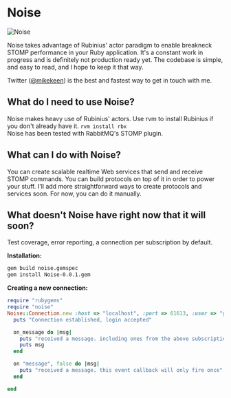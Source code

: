 Noise
=====

![Noise](http://mkeen.github.com/img/noise.png "Noise: Performant STOMP by Mike Keen")

Noise takes advantage of Rubinius' actor paradigm to enable breakneck STOMP performance in your Ruby application. It's a constant work in progress and is definitely not production ready yet. The codebase is simple, and easy to read, and I hope to keep it that way.  
  
Twitter ([@mikekeen](http://www.twitter.com/mikekeen)) is the best and fastest way to get in touch with me.  
  
What do I need to use Noise?
----------
Noise makes heavy use of Rubinius' actors. Use rvm to install Rubinius if you don't already have it. `rvm install rbx`  
Noise has been tested with RabbitMQ's STOMP plugin.

What can I do with Noise?
----------
You can create scalable realtime Web services that send and receive STOMP commands. You can build protocols on top of it in order to power your stuff. I'll add more straightforward ways to create protocols and services soon. For now, you can do it manually.

What doesn't Noise have right now that it will soon?
----------
Test coverage, error reporting, a connection per subscription by default.

**Installation:**

```bash    
gem build noise.gemspec
gem install Noise-0.0.1.gem
```

**Creating a new connection:**  

```ruby 
require "rubygems"
require "noise"
Noise::Connection.new :host => "localhost", :port => 61613, :user => "guest", :pass => "guest" do
  puts "Connection established, login accepted"

  on_message do |msg|
    puts "received a message. including ones from the above subscription"
    puts msg
  end

  on "message", false do |msg|
    puts "received a message. this event callback will only fire once"
  end

end
```